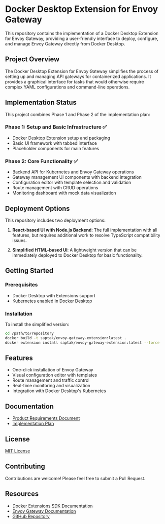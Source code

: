 # Docker Desktop Extension for Envoy Gateway

This repository contains the implementation of a Docker Desktop Extension for Envoy Gateway, providing a user-friendly interface to deploy, configure, and manage Envoy Gateway directly from Docker Desktop.

## Project Overview

The Docker Desktop Extension for Envoy Gateway simplifies the process of setting up and managing API gateways for containerized applications. It provides a graphical interface for tasks that would otherwise require complex YAML configurations and command-line operations.

## Implementation Status

This project combines Phase 1 and Phase 2 of the implementation plan:

### Phase 1: Setup and Basic Infrastructure ✅
- Docker Desktop Extension setup and packaging
- Basic UI framework with tabbed interface
- Placeholder components for main features

### Phase 2: Core Functionality ✅
- Backend API for Kubernetes and Envoy Gateway operations
- Gateway management UI components with backend integration
- Configuration editor with template selection and validation
- Route management with CRUD operations
- Monitoring dashboard with mock data visualization

## Deployment Options

This repository includes two deployment options:

1. **React-based UI with Node.js Backend**: The full implementation with all features, but requires additional work to resolve TypeScript compatibility issues.

2. **Simplified HTML-based UI**: A lightweight version that can be immediately deployed to Docker Desktop for basic functionality.

## Getting Started

### Prerequisites

- Docker Desktop with Extensions support
- Kubernetes enabled in Docker Desktop

### Installation

To install the simplified version:

```bash
cd /path/to/repository
docker build -t saptak/envoy-gateway-extension:latest .
docker extension install saptak/envoy-gateway-extension:latest --force
```

## Features

- One-click installation of Envoy Gateway
- Visual configuration editor with templates
- Route management and traffic control
- Real-time monitoring and visualization
- Integration with Docker Desktop's Kubernetes

## Documentation

- [Product Requirements Document](./PRD-Docker-Desktop-Extension-Envoy-Gateway.md)
- [Implementation Plan](./Implementation-Plan-Docker-Desktop-Extension-Envoy-Gateway.md)

## License

[MIT License](LICENSE)

## Contributing

Contributions are welcome! Please feel free to submit a Pull Request.

## Resources

- [Docker Extensions SDK Documentation](https://docs.docker.com/extensions/extensions-sdk/)
- [Envoy Gateway Documentation](https://gateway.envoyproxy.io/)
- [GitHub Repository](https://github.com/saptak/envoy-gateway-merged)
